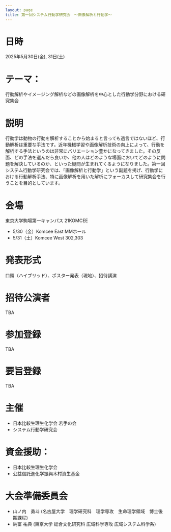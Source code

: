 ```yaml
---
layout: page
title: 第一回システム行動学研究会　〜画像解析と行動学〜
---
```


# 日時
2025年5月30日(金), 31日(土)

# テーマ：
行動解析やイメージング解析などの画像解析を中心とした行動学分野における研究集会

# 説明
行動学は動物の行動を解析することから始まると言っても過言ではないほど、行動解析は重要な手法です。近年機械学習や画像解析技術の向上によって、行動を解析する手法というのは非常にバリエーション豊かになってきました。その反面、どの手法を選んだら良いか、他の人はどのような場面においてどのように問題を解決しているのか、といった疑問が生まれてくるようになりました。第一回システム行動学研究会では、「画像解析と行動学」という副題を掲げ、行動学における行動解析手法、特に画像解析を用いた解析にフォーカスして研究集会を行うことを目的としています。

# 会場
東京大学駒場第一キャンパス 21KOMCEE
  - 5/30（金）Komcee East MMホール
  - 5/31（土）Komcee West 302,303


# 発表形式
口頭（ハイブリッド）、ポスター発表（現地）、招待講演

# 招待公演者
TBA

# 参加登録
TBA

# 要旨登録
TBA

# 主催
- 日本比較生理生化学会 若手の会
- システム行動学研究会

# 資金援助：
- 日本比較生理生化学会
- 公益信託進化学振興木村資生基金

# 大会準備委員会
- 山ノ内　勇斗 (名古屋大学　理学研究科　理学専攻　生命理学領域　博士後期課程)
- 納富 祐典 (東京大学 総合文化研究科 広域科学専攻 広域システム科学系)
